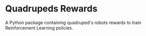 # Quadrupeds Rewards

A Python package containing quadruped's robots rewards to train Reinforcement Learning policies.